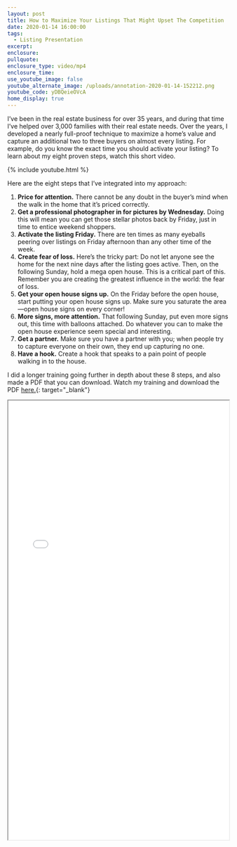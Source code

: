 ```yaml
---
layout: post
title: How to Maximize Your Listings That Might Upset The Competition
date: 2020-01-14 16:00:00
tags:
  - Listing Presentation
excerpt:
enclosure:
pullquote:
enclosure_type: video/mp4
enclosure_time:
use_youtube_image: false
youtube_alternate_image: /uploads/annotation-2020-01-14-152212.png
youtube_code: yDBQeieOVcA
home_display: true
---
```


I’ve been in the real estate business for over 35 years, and during that time I’ve helped over 3,000 families with their real estate needs. Over the years, I developed a nearly full-proof technique to maximize a home’s value and capture an additional two to three buyers on almost every listing. For example, do you know the exact time you should activate your listing? To learn about my eight proven steps, watch this short video.

{% include youtube.html %}

Here are the eight steps that I’ve integrated into my approach:&nbsp;

1. **Price for attention.** There cannot be any doubt in the buyer’s mind when the walk in the home that it’s priced correctly.&nbsp;
2. **Get a professional photographer in for pictures by Wednesday.** Doing this will mean you can get those stellar photos back by Friday, just in time to entice weekend shoppers.&nbsp;
3. **Activate the listing Friday.** There are ten times as many eyeballs peering over listings on Friday afternoon than any other time of the week.&nbsp;
4. **Create fear of loss.** Here’s the tricky part: Do not let anyone see the home for the next nine days after the listing goes active. Then, on the following Sunday, hold a mega open house. This is a critical part of this. Remember you are creating the greatest influence in the world: the fear of loss.&nbsp;
5. **Get your open house signs up.**&nbsp;On the Friday before the open house, start putting your open house signs up. Make sure you saturate the area—open house signs on every corner\!&nbsp;
6. **More signs, more attention.** That following Sunday, put even more signs out, this time with balloons attached. Do whatever you can to make the open house experience seem special and interesting.&nbsp;
7. **Get a partner.** Make sure you have a partner with you; when people try to capture everyone on their own, they end up capturing no one.&nbsp;
8. **Have a hook.**&nbsp;Create a hook that speaks to a pain point of people walking in to the house.

I did a longer training going further in depth about these 8 steps, and also made a PDF that you can download. Watch my training and download the PDF&nbsp;[here.](/uploads/listing.pdf){: target="_blank"}

<iframe src="/uploads/listing.pdf" width="100%" height="1000px"></iframe>
